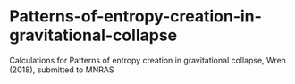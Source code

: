 # Patterns-of-entropy-creation-in-gravitational-collapse
Calculations for Patterns of entropy creation in gravitational collapse, Wren (2018), submitted to MNRAS
